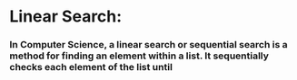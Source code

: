 # Linear Search:
### In Computer Science, a linear search or sequential search is a method for finding an element within a list. It sequentially checks each element of the list until
